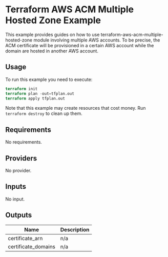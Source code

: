 # Terraform AWS ACM Multiple Hosted Zone Example

This example provides guides on how to use terraform-aws-acm-multiple-hosted-zone module involving multiple AWS accounts.
To be precise, the ACM certificate will be provisioned in a certain AWS account while the domain are hosted in another AWS account.

## Usage 

To run this example you need to execute:

```terraform
terraform init
terraform plan -out=tfplan.out
terraform apply tfplan.out
```

Note that this example may create resources that cost money.
Run `terraform destroy` to clean up them.

## Requirements

No requirements.

## Providers

No provider.

## Inputs

No input.

## Outputs

| Name | Description |
|------|-------------|
| certificate\_arn | n/a |
| certificate\_domains | n/a |
